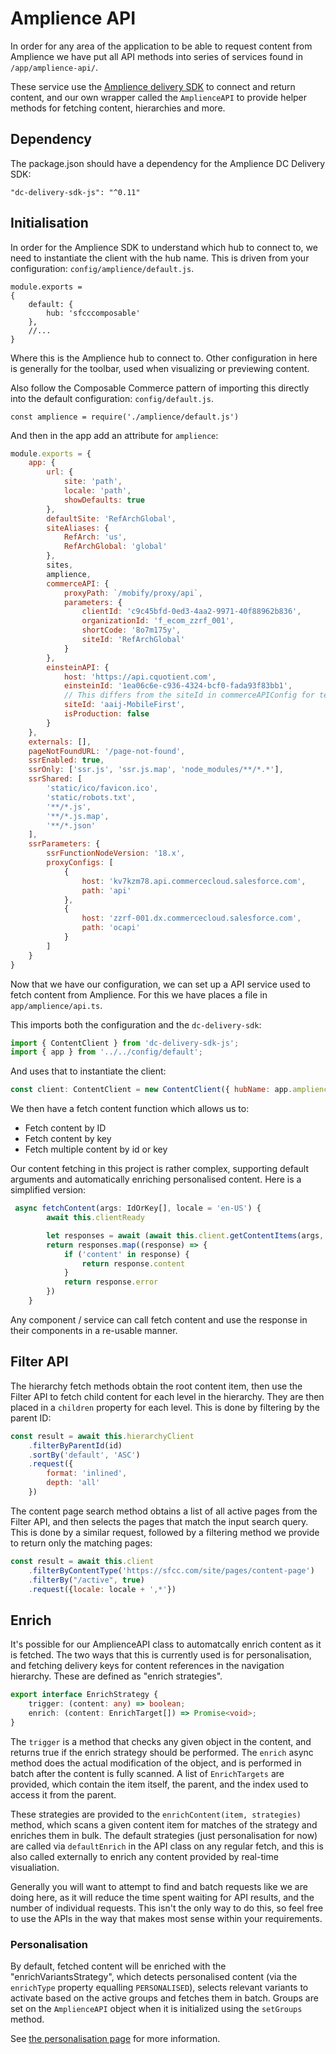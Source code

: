 # Amplience API
In order for any area of the application to be able to request content from Amplience we have put all API methods into series of services found in `/app/amplience-api/`.

These service use the [Amplience delivery SDK]( https://github.com/amplience/dc-delivery-sdk-js ) to connect and return content, and our own wrapper called the `AmplienceAPI` to provide helper methods for fetching content, hierarchies and more.

## Dependency

The package.json should have a dependency for the Amplience DC Delivery SDK:

```
"dc-delivery-sdk-js": "^0.11"
```

## Initialisation

In order for the Amplience SDK to understand which hub to connect to, we need to instantiate the client with the hub name. This is driven from your configuration: `config/amplience/default.js`.

```
module.exports =
{
    default: {
        hub: 'sfcccomposable'
    },
    //...
}
```

Where this is the Amplience hub to connect to. Other configuration in here is generally for the toolbar, used when visualizing or previewing content.

Also follow the Composable Commerce pattern of importing this directly into the default configuration: `config/default.js`.

```
const amplience = require('./amplience/default.js')
```

And then in the app add an attribute for `amplience`:

```js
module.exports = {
    app: {
        url: {
            site: 'path',
            locale: 'path',
            showDefaults: true
        },
        defaultSite: 'RefArchGlobal',
        siteAliases: {
            RefArch: 'us',
            RefArchGlobal: 'global'
        },
        sites,
        amplience,
        commerceAPI: {
            proxyPath: `/mobify/proxy/api`,
            parameters: {
                clientId: 'c9c45bfd-0ed3-4aa2-9971-40f88962b836',
                organizationId: 'f_ecom_zzrf_001',
                shortCode: '8o7m175y',
                siteId: 'RefArchGlobal'
            }
        },
        einsteinAPI: {
            host: 'https://api.cquotient.com',
            einsteinId: '1ea06c6e-c936-4324-bcf0-fada93f83bb1',
            // This differs from the siteId in commerceAPIConfig for testing purposes
            siteId: 'aaij-MobileFirst',
            isProduction: false
        }
    },
    externals: [],
    pageNotFoundURL: '/page-not-found',
    ssrEnabled: true,
    ssrOnly: ['ssr.js', 'ssr.js.map', 'node_modules/**/*.*'],
    ssrShared: [
        'static/ico/favicon.ico',
        'static/robots.txt',
        '**/*.js',
        '**/*.js.map',
        '**/*.json'
    ],
    ssrParameters: {
        ssrFunctionNodeVersion: '18.x',
        proxyConfigs: [
            {
                host: 'kv7kzm78.api.commercecloud.salesforce.com',
                path: 'api'
            },
            {
                host: 'zzrf-001.dx.commercecloud.salesforce.com',
                path: 'ocapi'
            }
        ]
    }
}
```

Now that we have our configuration, we can set up a API service used to fetch content from Amplience. For this we have places a file in `app/amplience/api.ts`.

This imports both the configuration and the `dc-delivery-sdk`:

```js
import { ContentClient } from 'dc-delivery-sdk-js';
import { app } from '../../config/default';
```

And uses that to instantiate the client:

```js
const client: ContentClient = new ContentClient({ hubName: app.amplience.default.hub });
```

We then have a fetch content function which allows us to:

* Fetch content by ID
* Fetch content by key
* Fetch multiple content by id or key

Our content fetching in this project is rather complex, supporting default arguments and automatically enriching personalised content. Here is a simplified version:
```ts
 async fetchContent(args: IdOrKey[], locale = 'en-US') {
        await this.clientReady

        let responses = await (await this.client.getContentItems(args, {locale})).responses
        return responses.map((response) => {
            if ('content' in response) {
                return response.content
            }
            return response.error
        })
    }
```

Any component / service can call fetch content and use the response in their components in a re-usable manner.

## Filter API

The hierarchy fetch methods obtain the root content item, then use the Filter API to fetch child content for each level in the hierarchy. They are then placed in a `children` property for each level. This is done by filtering by the parent ID:
```js
const result = await this.hierarchyClient
    .filterByParentId(id)
    .sortBy('default', 'ASC')
    .request({
        format: 'inlined',
        depth: 'all'
    })
```

The content page search method obtains a list of all active pages from the Filter API, and then selects the pages that match the input search query. This is done by a similar request, followed by a filtering method we provide to return only the matching pages:

```js
const result = await this.client
    .filterByContentType('https://sfcc.com/site/pages/content-page')
    .filterBy("/active", true)
    .request({locale: locale + ',*'})
```

## Enrich
It's possible for our AmplienceAPI class to automatcally enrich content as it is fetched. The two ways that this is currently used is for personalisation, and fetching delivery keys for content references in the navigation hierarchy. These are defined as "enrich strategies".

```ts
export interface EnrichStrategy {
    trigger: (content: any) => boolean;
    enrich: (content: EnrichTarget[]) => Promise<void>;
}
```

The `trigger` is a method that checks any given object in the content, and returns true if the enrich strategy should be performed.
The `enrich` async method does the actual modification of the object, and is performed in batch after the content is fully scanned. A list of `EnrichTargets` are provided, which contain the item itself, the parent, and the index used to access it from the parent.

These strategies are provided to the `enrichContent(item, strategies)` method, which scans a given content item for matches of the strategy and enriches them in bulk. The default strategies (just personalisation for now) are called via `defaultEnrich` in the API class on any regular fetch, and this is also called externally to enrich any content provided by real-time visualiation.

Generally you will want to attempt to find and batch requests like we are doing here, as it will reduce the time spent waiting for API results, and the number of individual requests. This isn't the only way to do this, so feel free to use the APIs in the way that makes most sense within your requirements.

### Personalisation
By default, fetched content will be enriched with the "enrichVariantsStrategy", which detects personalised content (via the `enrichType` property equalling `PERSONALISED`), selects relevant variants to activate based on the active groups and fetches them in batch. Groups are set on the `AmplienceAPI` object when it is initialized using the `setGroups` method.

See [the personalisation page](/docs/amplience/personalisation.md#technical-behaviour) for more information.